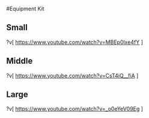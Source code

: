 #Equipment Kit

## Small

?v[
https://www.youtube.com/watch?v=MBEp0lxe4fY
]


## Middle

?v[
https://www.youtube.com/watch?v=CsT4iQ__fiA
]



## Large

?v[
https://www.youtube.com/watch?v=_o0eYeV09Eg
]
